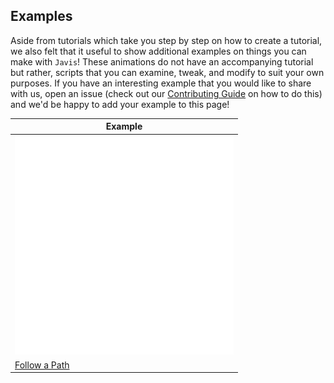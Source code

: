 ## Examples

Aside from tutorials which take you step by step on how to create a tutorial, we also felt that it useful to show additional examples on things you can make with `Javis`!
These animations do not have an accompanying tutorial but rather, scripts that you can examine, tweak, and modify to suit your own purposes.
If you have an interesting example that you would like to share with us, open an issue (check out our [Contributing Guide](contributing.md) on how to do this) and we'd be happy to add your example to this page!

| Example                                                                                            |
|-------------------------------------------------------------------------------------------------------------------------------------------------------|
| ![](assets/follow_bezier_path.gif)                                                               |
| [Follow a Path](https://github.com/Wikunia/Javis.jl/blob/master/examples/follow_path.jl) |
